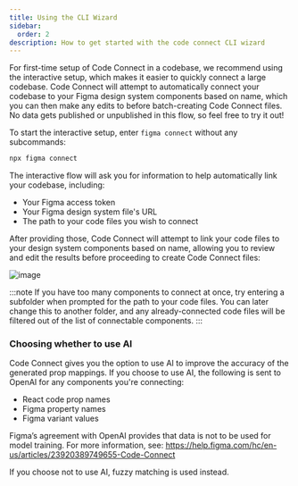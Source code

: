 ```yaml
---
title: Using the CLI Wizard
sidebar: 
  order: 2
description: How to get started with the code connect CLI wizard 
---
```


For first-time setup of Code Connect in a codebase, we recommend using the interactive setup, which makes it easier to quickly connect a large codebase. Code Connect will attempt to automatically connect your codebase to your Figma design system components based on name, which you can then make any edits to before batch-creating Code Connect files. No data gets published or unpublished in this flow, so feel free to try it out!

To start the interactive setup, enter `figma connect` without any subcommands:

```sh
npx figma connect
```
The interactive flow will ask you for information to help automatically link your codebase, including:

- Your Figma access token
- Your Figma design system file's URL
- The path to your code files you wish to connect

After providing those, Code Connect will attempt to link your code files to your design system components based on name, allowing you to review and edit the results before proceeding to create Code Connect files:

![image](https://static.figma.com/uploads/8eaf17a16f4cca27d5b5b18f418608fd806c675d)

:::note
If you have too many components to connect at once, try entering a subfolder when prompted for the path to your code files. You can later change this to another folder, and any already-connected code files will be filtered out of the list of connectable components.
:::

### Choosing whether to use AI

Code Connect gives you the option to use AI to improve the accuracy of the generated prop mappings. If you choose to use AI, the following is sent to OpenAI for any components you're connecting:

- React code prop names
- Figma property names
- Figma variant values

Figma’s agreement with OpenAI provides that data is not to be used for model training. For more information, see: https://help.figma.com/hc/en-us/articles/23920389749655-Code-Connect

If you choose not to use AI, fuzzy matching is used instead.